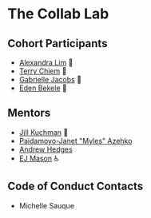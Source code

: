 # The Collab Lab

## Cohort Participants

- [Alexandra Lim](https://github.com/alexandra-lim) 🍩
- [Terry Chiem](https://github.com/terchiem) 🍕
- [Gabrielle Jacobs](https://github.com/GabbyJ) 🍝
- [Eden Bekele](https://github.com/edenbekele) 🍯

## Mentors

- [Jill Kuchman](https://github.com/jmkuchman) 🐛
- [Paidamoyo-Janet "Myles" Azehko](https://github.com/erostribe)
- [Andrew Hedges](https://github.com/segdeha)
- [EJ Mason](https://github.com/mxmason) ♿

## Code of Conduct Contacts

- Michelle Sauque
